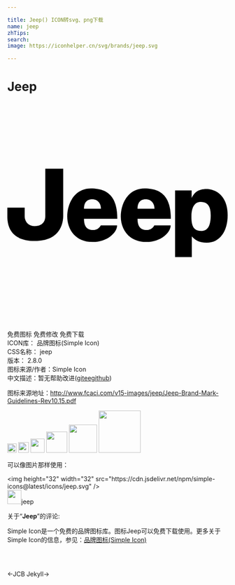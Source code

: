 ```yaml
---

title: Jeep() ICON转svg、png下载
name: jeep
zhTips: 
search: 
image: https://iconhelper.cn/svg/brands/jeep.svg

---
```


# Jeep  <small style="font-size: 60%;font-weight: 100"></small>

<div id="svg" class="svg-wrap">
<svg role="img" viewBox="0 0 24 24" xmlns="http://www.w3.org/2000/svg"><title>Jeep icon</title><path d="M20.056 12.325c-.021 1.07.21 1.637 1.09 1.637.882 0 1.008-.965 1.008-1.7 0-.734-.168-1.447-1.091-1.447-.567 0-.986.44-1.007 1.51m-1.784 4.47v-7.24h1.805v.826c.065-.14.11-.236.251-.406.122-.147.462-.566 1.364-.566.902 0 2.308.63 2.308 2.853 0 1.72-.84 2.98-2.287 2.98-.797 0-1.154-.278-1.364-.441a1.098 1.098 0 0 1-.251-.252v2.245h-1.826M16.03 11.55c0-.525-.294-1.028-.966-1.028-.65 0-.88.461-.88 1.028zm-1.091-2.203c1.531 0 2.874.587 2.874 3.294h-3.63c0 .86.357 1.217.986 1.217.63 0 .84-.504.84-.504h1.783c0 .776-1.07 1.826-2.685 1.805-1.847 0-2.749-1.364-2.749-2.77s.797-3.042 2.58-3.042m-4.741 2.203c0-.525-.293-1.028-.965-1.028-.65 0-.881.461-.881 1.028zM9.106 9.346c1.532 0 2.874.587 2.874 3.294H8.35c0 .86.357 1.217.987 1.217.629 0 .839-.504.839-.504h1.783c0 .776-1.07 1.826-2.685 1.805-1.847 0-2.749-1.364-2.749-2.77s.798-3.042 2.58-3.042m-4.972-2.14h1.952v5.12c0 .88-.378 2.727-3.085 2.727-2.706 0-3-1.72-3-2.686v-.944h1.888v.923c0 .567.378 1.091 1.091 1.091.714 0 1.154-.398 1.154-1.07V7.206Z"/></svg>
</div>
<detail full-name='jeep'></detail>

<div class="detail-page">
<p>
<span><span class="badge-success badge">免费图标</span> <span class="badge-success badge">免费修改</span>  <span class="badge-success badge">免费下载</span> </span>
<br/>
<span>
ICON库：
<span class="badge-secondary badge">品牌图标(Simple Icon)</span> 
</span>
<br/>
<span>
CSS名称：
<span class="badge-secondary badge">jeep</span> 
</span>

<br/>
<span>
版本：
<span class="badge-secondary badge">2.8.0</span> 
</span>
<br/>
<span>图标来源/作者：<span class="badge-light badge">Simple Icon</span></span> 
<br/>
<span class="zh-detail">中文描述：暂无<span class="help-link"><span>帮助改进</span>(<a href="https://gitee.com/liuwave/icon-helper/edit/master/json/brands/jeep.json" target="_blank" rel="noopener noreferrer">gitee</a><a href="https://github.com/liuwave/icon-helper/edit/master/json/brands/jeep.json" target="_blank" rel="noopener noreferrer">github</a></span>)</span><br/>
</p>
</div><div class="description description alert alert-light"><p>图标来源地址：<a href="http://www.fcaci.com/v15-images/jeep/Jeep-Brand-Mark-Guidelines-Rev10.15.pdf" target="_blank" rel="noopener noreferrer">http://www.fcaci.com/v15-images/jeep/Jeep-Brand-Mark-Guidelines-Rev10.15.pdf</a></p></div>
<div class="alert alert-dark">
<img height="21" width="21" src="https://cdn.jsdelivr.net/npm/simple-icons@latest/icons/jeep.svg" />
<img height="24" width="24" src="https://cdn.jsdelivr.net/npm/simple-icons@latest/icons/jeep.svg" />
<img height="32" width="32" src="https://cdn.jsdelivr.net/npm/simple-icons@latest/icons/jeep.svg" />
<img height="48" width="48" src="https://cdn.jsdelivr.net/npm/simple-icons@latest/icons/jeep.svg" />
<img height="64" width="64" src="https://cdn.jsdelivr.net/npm/simple-icons@latest/icons/jeep.svg" />
<img height="96" width="96" src="https://cdn.jsdelivr.net/npm/simple-icons@latest/icons/jeep.svg" />

</div>
<div>
  <p>可以像图片那样使用：    
  </p>
  <div class="alert alert-primary" style="font-size: 14px">
    &lt;img height="32" width="32" src="https://cdn.jsdelivr.net/npm/simple-icons@latest/icons/jeep.svg" /&gt;
    <copy-btn content='<img height="32" width="32" src="https://cdn.jsdelivr.net/npm/simple-icons@latest/icons/jeep.svg" />'></copy-btn>
  </div>
  <div class="alert alert-secondary">
    <img height="32" width="32" src="https://cdn.jsdelivr.net/npm/simple-icons@latest/icons/jeep.svg" />jeep
    <copy-btn content="jeep" btn-title="复制图标名称"></copy-btn>
  </div>
</div>
<div class="icon-detail__container">
<p>关于“<b>Jeep</b>”的评论:</p>
</div>
<Vssue title="关于“Jeep”的评论" />
<div><p>Simple Icon是一个免费的品牌图标库。图标Jeep可以免费下载使用。更多关于  Simple Icon的信息，参见：<a target="_blank" href="https://iconhelper.cn/brands.html">品牌图标(Simple Icon)</a>
</p></div>


<div style="padding:2rem 0 " class="page-nav"><p class="inner"><span class="prev">←<router-link to="/icon/jcb.html">JCB</router-link></span> <span class="next"><router-link to="/icon/jekyll.html">Jekyll</router-link>→</span></p></div>

